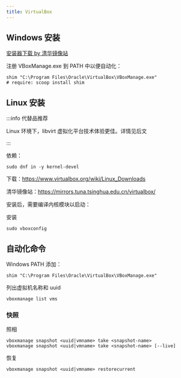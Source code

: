 ```yaml
---
title: VirtualBox
---
```


## Windows 安装

<p><a className="button button--primary" href="https://mirrors.tuna.tsinghua.edu.cn/virtualbox/virtualbox-Win-latest.exe" target="_blank" download>安装器下载 by 清华镜像站</a></p>

注册 VBoxManage.exe 到 PATH 中以便自动化：

    shim "C:\Program Files\Oracle\VirtualBox\VBoxManage.exe"
    # require: scoop install shim

## Linux 安装

:::info 代替品推荐

Linux 环境下，libvirt 虚拟化平台技术体验更佳。详情见后文

:::

依赖：

    sudo dnf in -y kernel-devel

下载：https://www.virtualbox.org/wiki/Linux_Downloads

清华镜像站：https://mirrors.tuna.tsinghua.edu.cn/virtualbox/

安装后，需要编译内核模块以启动：

安装

    sudo vboxconfig

## 自动化命令

Windows PATH 添加：

    shim "C:\Program Files\Oracle\VirtualBox\VBoxManage.exe"

列出虚拟机名称和 uuid

    vboxmanage list vms

### 快照

照相

    vboxmanage snapshot <uuid|vmname> take <snapshot-name>
    vboxmanage snapshot <uuid|vmname> take <snapshot-name> [--live]

恢复

    vboxmanage snapshot <uuid|vmname> restorecurrent
